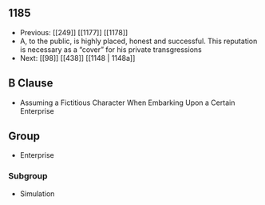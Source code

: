 ## 1185
- Previous: [[249]] [[1177]] [[1178]] 
- A, to the public, is highly placed, honest and successful. This reputation is necessary as a “cover” for his private transgressions
- Next: [[98]] [[438]] [[1148 | 1148a]] 

## B Clause
- Assuming a Fictitious Character When Embarking  Upon a Certain Enterprise

## Group
- Enterprise

### Subgroup
- Simulation

